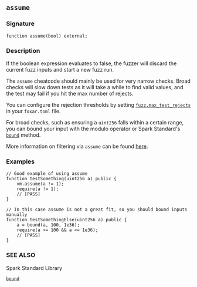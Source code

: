## `assume`

### Signature

```solidity
function assume(bool) external;
```

### Description

If the boolean expression evaluates to false, the fuzzer will discard the current fuzz inputs and start a new fuzz run.

The `assume` cheatcode should mainly be used for very narrow checks.
Broad checks will slow down tests as it will take a while to find valid values, and the test may fail if you hit the max number of rejects.

You can configure the rejection thresholds by setting [`fuzz.max_test_rejects`][max-test-rejects] in your `foxar.toml` file.

For broad checks, such as ensuring a `uint256` falls within a certain range, you can bound your input with the modulo operator or Spark Standard's [`bound`][spark-std-bound] method.

More information on filtering via `assume` can be found [here][filtering-guide].

### Examples

```solidity
// Good example of using assume
function testSomething(uint256 a) public {
    vm.assume(a != 1);
    require(a != 1);
    // [PASS]
}
```

```solidity
// In this case assume is not a great fit, so you should bound inputs manually
function testSomethingElse(uint256 a) public {
    a = bound(a, 100, 1e36);
    require(a >= 100 && a <= 1e36);
    // [PASS]
}
```

### SEE ALSO

Spark Standard Library

[`bound`](../reference/spark-std/bound.md)

[max-test-rejects]: ../reference/config/testing.md#max_test_rejects
[spark-std-bound]: ../reference/spark-std/bound.md
[filtering-guide]: https://altsysrq.github.io/proptest-book/proptest/tutorial/filtering.html#filtering
